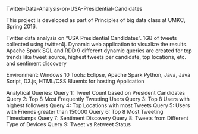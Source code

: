 Twitter-Data-Analysis-on-USA-Presidential-Candidates

This project is developed as part of Principles of big data class at UMKC, Spring 2016.

Twitter data analysis on “USA Presidential Candidates”. 1GB of tweets collected using twitter4j. Dynamic web application to visualize the results. Apache Spark SQL and RDD 9 different dynamic queries are created for top trends like tweet source, highest tweets per candidate, top locations, etc. and sentiment discovery

Environment: Windows 10 Tools: Eclipse, Apache Spark Python, Java, Java Script, D3.js, HTML/CSS Bluemix for hosting Application

Analytical Queries: Query 1: Tweet Count based on President Candidates Query 2: Top 8 Most Frequently Tweeting Users Query 3: Top 8 Users with highest followers Query 4: Top Locations with most Tweets Query 5: Users with Friends greater than 150000 Query 6: Top 8 Most Tweeting Timestamps Query 7: Sentiment Discovery Query 8: Tweets from Different Type of Devices Query 9: Tweet vs Retweet Status
